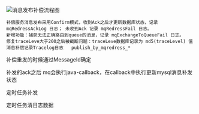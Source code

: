 ![消息发布补偿流程图](../../../../../消息发布补偿流程图.jpeg)

```
补偿服务消息发布采用Confirm模式，收到Ack之后才更新数据库状态，记录 mqRedressAckLog 日志； 未收到Ack 记录 mqRedressFail 日志。
新增功能：捕获无法正确路由到queue的消息，记录 mqExchangeToQueueFail 日志。
修复traceLeve大于200之后被截断问题：traceLeve数据库记录为 md5(traceLevel) 值
消息补偿记录Tracelog日志   publish_by_mqredress_*  
```

补偿重发的时候通过MessageId确定



补发的ack之后 mq会执行java-callback，在callback中执行更新mysql消息补发状态



定时任务补发

定时任务清日志数据